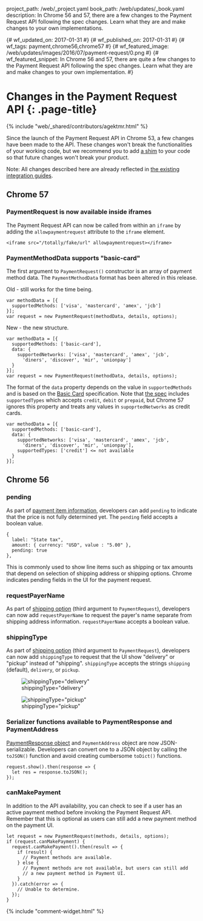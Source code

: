project_path: /web/_project.yaml
book_path: /web/updates/_book.yaml
description: In Chrome 56 and 57, there are a few changes to the Payment Request API following the spec changes. Learn what they are and make changes to your own implementations.

{# wf_updated_on: 2017-01-31 #}
{# wf_published_on: 2017-01-31 #}
{# wf_tags: payment,chrome56,chrome57 #}
{# wf_featured_image: /web/updates/images/2016/07/payment-request/0.png #}
{# wf_featured_snippet: In Chrome 56 and 57, there are quite a few changes to the Payment Request API following the spec changes. Learn what they are and make changes to your own implementation. #}

# Changes in the Payment Request API {: .page-title}

{% include "web/_shared/contributors/agektmr.html" %}

Since the launch of the Payment Request API in Chrome 53, a few changes have
been made to the API. These changes won't break the functionalities of your
working code, but we recommend you to add [a
shim](https://storage.googleapis.com/prshim/v1/payment-shim.js) to your code so
that future changes won't break your product.

Note: All changes described here are already reflected in [the existing
integration guides](/web/fundamentals/discovery-and-monetization/payment-request/).

## Chrome 57
### PaymentRequest is now available inside iframes
The Payment Request API can now be called from within an `iframe` by adding the
`allowpaymentrequest` attribute to the `iframe` element.

    <iframe src="/totally/fake/url" allowpaymentrequest></iframe>

### PaymentMethodData supports "basic-card"
The first argument to `PaymentRequest()` constructor is an array of payment
method data. The `PaymentMethodData` format has been altered in this release.

<p><span class="compare-yes">Old</span> - still works for the time being.</p>

    var methodData = [{
      supportedMethods: ['visa', 'mastercard', 'amex', 'jcb']
    }];
    var request = new PaymentRequest(methodData, details, options);

<p><span class="compare-yes">New</span> - the new structure.</p>

    var methodData = [{
      supportedMethods: ['basic-card'],
      data: {
        supportedNetworks: ['visa', 'mastercard', 'amex', 'jcb',
          'diners', 'discover', 'mir', 'unionpay']
      }
    }];
    var request = new PaymentRequest(methodData, details, options);

The format of the `data` property depends on the value in `supportedMethods` and is
based on the [Basic Card](https://w3c.github.io/webpayments-methods-card/#request)
specification. Note that [the
spec](https://w3c.github.io/webpayments-methods-card/#basiccardrequest) includes
`supportedTypes` which accepts `credit`, `debit` or `prepaid`, but Chrome 57
ignores this property and treats any values in `supoprtedNetworks` as credit
cards.

    var methodData = [{
      supportedMethods: ['basic-card'],
      data: {
        supportedNetworks: ['visa', 'mastercard', 'amex', 'jcb',
          'diners', 'discover', 'mir', 'unionpay'],
        supportedTypes: ['credit'] <= not available
      }
    }];

## Chrome 56
### pending
As part of [payment item
information](/web/fundamentals/payments/#create-paymentrequest),
developers can add `pending` to indicate that the price is not fully determined
yet. The `pending` field accepts a boolean value.

    {
      label: "State tax",
      amount: { currency: "USD", value : "5.00" },
      pending: true
    },

This is commonly used to show line items such as shipping or tax amounts that
depend on selection of shipping address or shipping options. Chrome indicates
pending fields in the UI for the payment request.

### requestPayerName
As part of [shipping
option](/web/fundamentals/payments/#contact-information)
(third argument to `PaymentRequest`), developers can now add `requestPayerName`
to request the payer's name separate from shipping address information.
`requestPayerName` accepts a boolean value.

### shippingType
As part of [shipping
option](/web/fundamentals/payments/#contact-information)
(third argument to `PaymentRequest`), developers can now add `shippingType` to
request that the UI show "delivery" or "pickup" instead of "shipping".
`shippingType` accepts the strings `shipping` (default), `delivery`, or
`pickup`.

<figure class="attempt-left">
  <img src="/web/updates/images/2017/01/payment-request-updates/delivery.png"
    class="screenshot" alt="shippingType=&quot;delivery&quot;"/>
  <figcaption>shippingType="delivery"</figcaption>
</figure>
<figure class="attempt-right">
<img src="/web/updates/images/2017/01/payment-request-updates/pickup.png"
  class="screenshot" alt="shippingType=&quot;pickup&quot;"/>
  <figcaption>shippingType="pickup"</figcaption>
</figure>

### Serializer functions available to PaymentResponse and PaymentAddress
[PaymentResponse
object](/web/fundamentals/payments/#shipping-address)
and `PaymentAddress` object are now JSON-serializable. Developers can convert
one to a JSON object by calling the `toJSON()` function and avoid creating
cumbersome `toDict()` functions.

    request.show().then(response => {
      let res = response.toJSON();
    });

### canMakePayment
In addition to the API availability, you can check to see if a user has an active
payment method before invoking the Payment Request API. Remember that this is
optional as users can still add a new payment method on the payment UI.

    let request = new PaymentRequest(methods, details, options);
    if (request.canMakePayment) {
      request.canMakePayment().then(result => {
        if (result) {
          // Payment methods are available.
        } else {
          // Payment methods are not available, but users can still add
          // a new payment method in Payment UI.
        }
      }).catch(error => {
        // Unable to determine.
      });
    }

{% include "comment-widget.html" %}
